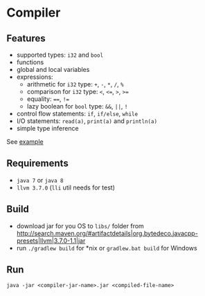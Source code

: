 # Compiler

## Features
* supported types: `i32` and `bool`
* functions
* global and local variables
* expressions:
  * arithmetic for `i32` type: `+`, `-`, `*`, `/`, `%`
  * comparison for `i32` type: `<`, `<=`, `>`, `>=`
  * equality: `==`, `!=`
  * lazy boolean for `bool` type: `&&`, `||`, `!`
* control flow statements: `if`, `if/else`, `while`
* I/O statements: `read(a)`, `print(a)` and `println(a)`
* simple type inference

See [example](https://github.com/Undin/compiler/blob/master/sample.y)

## Requirements
* `java 7` or `java 8`
* `llvm 3.7.0` (`lli` util needs for test)

## Build
* download jar for you OS to `libs/` folder from http://search.maven.org/#artifactdetails|org.bytedeco.javacpp-presets|llvm|3.7.0-1.1|jar
* run `./gradlew build` for *nix or `gradlew.bat build` for Windows

## Run
`java -jar <compiler-jar-name>.jar <compiled-file-name>`
